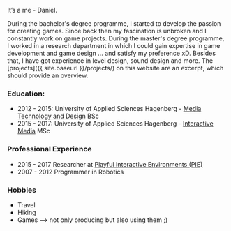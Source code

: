 
It’s a me - Daniel. 

During the bachelor's degree programme, I started to develop the passion for creating games. Since back then my fascination is unbroken and I constantly work on game projects. During the master's degree programme, I worked in a research department in which I could gain expertise in game development and game design ... and satisfy my preference xD. Besides that, I have got experience in level design, sound design and more. The [projects]({{ site.baseurl }}/projects/) on this website are an excerpt, which should provide an overview.

### Education:
* 2012 - 2015: University of Applied Sciences Hagenberg - [Media Technology and Design](https://www.fh-ooe.at/en/hagenberg-campus/studiengaenge/bachelor/media-technology-and-design/) BSc
* 2015 - 2017: University of Applied Sciences Hagenberg - [Interactive Media](https://www.fh-ooe.at/en/hagenberg-campus/studiengaenge/master/interactive-media/) MSc

### Professional Experience
* 2015 - 2017 Researcher at [Playful Interactive Environments (PIE)](https://pie.fh-hagenberg.at/)
* 2007 - 2012 Programmer in Robotics

### Hobbies
* Travel
* Hiking
* Games --> not only producing but also using them ;)
